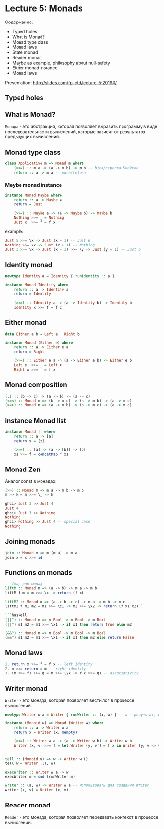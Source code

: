 # Lecture 5: Monads

Содержание:
- Typed holes
- What is Monad?
- Monad type class
- Monad laws
- State monad
- Reader monad
- Maybe as example, philosophy about null-safety
- Either monad instance
- Monad laws

Presentation: http://slides.com/fp-ctd/lecture-5-2019#/

## Typed holes


## What is Monad?

`Монада` - это абстракция, которая позволяет выразить программу в виде последовательности вычислений, которые зависят от результатов предыдущих вычислений.

## Monad type class

```haskell
class Applicative m => Monad m where
    (>>=) :: m a -> (a -> m b) -> m b -- bind/стрелка Клейсли
    return :: a -> m a -- pure/return
```

### Meybe monad instance

```haskell
instance Monad Maybe where
    return :: a -> Maybe a
    return = Just

    (>>=) :: Maybe a -> (a -> Maybe b) -> Maybe b
    Nothing >>= _ = Nothing
    Just x  >>= f = f x
```

example:

```haskell
Just 5 >>= \x -> Just (x + 1) -- Just 6
Nothing >>= \x -> Just (x + 1) -- Nothing
Just 3 >>= \x -> Just (x + 1) >>= \y -> Just (y + 1) -- Just 5
```


## Identity monad

```haskell
newtype Identity a = Identity { runIdentity :: a }

instance Monad Identity where
    return :: a -> Identity a
    return = Identity

    (>>=) :: Identity a -> (a -> Identity b) -> Identity b
    Identity x >>= f = f x
```

## Either monad

```haskell
data Either a b = Left a | Right b

instance Monad (Either e) where
    return :: a -> Either e a
    return = Right

    (>>=) :: Either e a -> (a -> Either e b) -> Either e b
    Left e  >>= _ = Left e
    Right x >>= f = f x
```

## Monad composition

```haskell
(.) :: (b -> c) -> (a -> b) -> (a -> c)
(<=<) :: Monad m => (b -> m c) -> (a -> m b) -> (a -> m c)
(>=>) :: Monad m => (a -> m b) -> (b -> m c) -> (a -> m c)
```

## instance Monad list

```haskell
instance Monad [] where
    return :: a -> [a]
    return x = [x]

    (>>=) :: [a] -> (a -> [b]) -> [b]
    xs >>= f = concatMap f xs
```

## Monad Zen

Аналог const в монадах:

```haskell
(>>) :: Monad m => m a -> m b -> m b
m >> k = m >>= \_ -> k

ghci> Just 3 >> Just 4
Just 4
ghci> Just 3 >> Nothing
Nothing
ghci> Nothing >> Just 4 -- special case
Nothing
```

## Joining monads

```haskell
join :: Monad m => m (m a) -> m a
join x = x >>= id
```

## Functions on monads

```haskell
-- fmap для монад
liftM :: Monad m => (a -> b) -> m a -> m b
liftM f m = m >>= \x -> return (f x)
```

```haskell
liftM2 :: Monad m => (a -> b -> c) -> m a -> m b -> m c
liftM2 f m1 m2 = m1 >>= \x1 -> m2 >>= \x2 -> return (f x1 x2)```

```haskell
(||^) :: Monad m => m Bool -> m Bool -> m Bool
(||^) m1 m2 = m1 >>= \x1 -> if x1 then return True else m2

(&&^) :: Monad m => m Bool -> m Bool -> m Bool
(&&^) m1 m2 = m1 >>= \x1 -> if x1 then m2 else return False
```

## Monad laws

```haskell
1. return x >>= f = f x -- left identity
2. m >>= return = m -- right identity
3. (m >>= f) >>= g = m >>= (\x -> f x >>= g) -- associativity
```

## Writer monad

`Writer` - это монада, которая позволяет вести лог в процессе вычислений.

```haskell
newtype Writer w a = Writer { runWriter :: (a, w) } -- a - результат, w - лог

instance (Monoid w) => Monad (Writer w) where
    return :: a -> Writer w a
    return x = Writer (x, mempty)

    (>>=) :: Writer w a -> (a -> Writer w b) -> Writer w b
    Writer (x, v) >>= f = let Writer (y, v') = f x in Writer (y, v <> v')


tell :: (Monoid w) => w -> Writer w ()
tell w = Writer ((), w)

execWriter :: Writer w a -> w
execWriter m = snd (runWriter m)

writer :: (a, w) -> Writer w a -- использовать для создания Writer
writer (x, v) = Writer (x, v)
```

## Reader monad

`Reader` - это монада, которая позволяет передавать контекст в процессе вычислений.

```haskell



